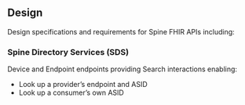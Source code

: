 ## Design

Design specifications and requirements for Spine FHIR APIs including:

### Spine Directory Services (SDS)

Device and Endpoint endpoints providing Search interactions enabling:

* Look up a provider’s endpoint and ASID
* Look up a consumer’s own ASID